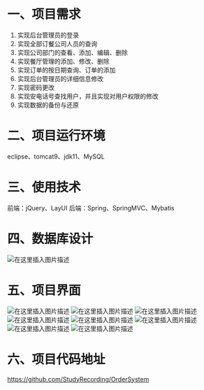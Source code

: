 # 一、项目需求
1. 实现后台管理员的登录
2. 实现全部订餐公司人员的查询
3. 实现公司部门的查看、添加、编辑、删除
4. 实现餐厅管理的添加、修改、删除
5. 实现订单的按日期查询、订单的添加
6. 实现后台管理员的详细信息修改
7. 实现密码更改
8. 实现安电话号查找用户，并且实现对用户权限的修改
9. 实现数据的备份与还原
# 二、项目运行环境
eclipse、tomcat9、jdk11、MySQL
# 三、使用技术
前端：jQuery、LayUI
后端：Spring、SpringMVC、Mybatis  

# 四、数据库设计
![在这里插入图片描述](https://img-blog.csdnimg.cn/2019061521194321.png?x-oss-process=image/watermark,type_ZmFuZ3poZW5naGVpdGk,shadow_10,text_aHR0cHM6Ly9ibG9nLmNzZG4ubmV0L3FxXzM3Mjk2NDg3,size_16,color_FFFFFF,t_70)
# 五、项目界面
![在这里插入图片描述](https://img-blog.csdnimg.cn/2019061521112335.png?x-oss-process=image/watermark,type_ZmFuZ3poZW5naGVpdGk,shadow_10,text_aHR0cHM6Ly9ibG9nLmNzZG4ubmV0L3FxXzM3Mjk2NDg3,size_16,color_FFFFFF,t_70)
![在这里插入图片描述](https://img-blog.csdnimg.cn/20190615211227117.png?x-oss-process=image/watermark,type_ZmFuZ3poZW5naGVpdGk,shadow_10,text_aHR0cHM6Ly9ibG9nLmNzZG4ubmV0L3FxXzM3Mjk2NDg3,size_16,color_FFFFFF,t_70)
![在这里插入图片描述](https://img-blog.csdnimg.cn/20190615211336556.png?x-oss-process=image/watermark,type_ZmFuZ3poZW5naGVpdGk,shadow_10,text_aHR0cHM6Ly9ibG9nLmNzZG4ubmV0L3FxXzM3Mjk2NDg3,size_16,color_FFFFFF,t_70)
![在这里插入图片描述](https://img-blog.csdnimg.cn/20190615213133520.png?x-oss-process=image/watermark,type_ZmFuZ3poZW5naGVpdGk,shadow_10,text_aHR0cHM6Ly9ibG9nLmNzZG4ubmV0L3FxXzM3Mjk2NDg3,size_16,color_FFFFFF,t_70)
![在这里插入图片描述](https://img-blog.csdnimg.cn/20190615213217393.png?x-oss-process=image/watermark,type_ZmFuZ3poZW5naGVpdGk,shadow_10,text_aHR0cHM6Ly9ibG9nLmNzZG4ubmV0L3FxXzM3Mjk2NDg3,size_16,color_FFFFFF,t_70)
![在这里插入图片描述](https://img-blog.csdnimg.cn/20190615213340684.png?x-oss-process=image/watermark,type_ZmFuZ3poZW5naGVpdGk,shadow_10,text_aHR0cHM6Ly9ibG9nLmNzZG4ubmV0L3FxXzM3Mjk2NDg3,size_16,color_FFFFFF,t_70)
![在这里插入图片描述](https://img-blog.csdnimg.cn/2019061521344598.png?x-oss-process=image/watermark,type_ZmFuZ3poZW5naGVpdGk,shadow_10,text_aHR0cHM6Ly9ibG9nLmNzZG4ubmV0L3FxXzM3Mjk2NDg3,size_16,color_FFFFFF,t_70)
![在这里插入图片描述](https://img-blog.csdnimg.cn/20190615213533855.png?x-oss-process=image/watermark,type_ZmFuZ3poZW5naGVpdGk,shadow_10,text_aHR0cHM6Ly9ibG9nLmNzZG4ubmV0L3FxXzM3Mjk2NDg3,size_16,color_FFFFFF,t_70)
# 六、项目代码地址
https://github.com/StudyRecording/OrderSystem

